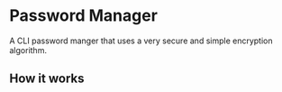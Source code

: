 # Password Manager
A CLI password manger that uses a very secure and simple encryption algorithm.

## How it works
